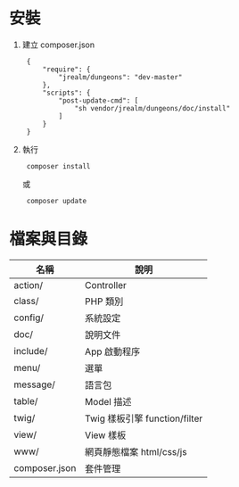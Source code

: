 # 安裝

1. 建立 composer.json

        {
            "require": {
                "jrealm/dungeons": "dev-master"
            },
            "scripts": {
                "post-update-cmd": [
                    "sh vendor/jrealm/dungeons/doc/install"
                ]
            }
        }

2. 執行

        composer install

    或

        composer update

# 檔案與目錄

| 名稱              | 說明                          |
|-------------------|-------------------------------|
| action/           | Controller                    |
| class/            | PHP 類別                      |
| config/           | 系統設定                      |
| doc/              | 說明文件                      |
| include/          | App 啟動程序                  |
| menu/             | 選單                          |
| message/          | 語言包                        |
| table/            | Model 描述                    |
| twig/             | Twig 樣板引擎 function/filter |
| view/             | View 樣板                     |
| www/              | 網頁靜態檔案 html/css/js      |
| composer.json     | 套件管理                      |
